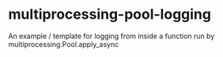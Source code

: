 # multiprocessing-pool-logging
An example / template for logging from inside a function run by multiprocessing.Pool.apply_async

